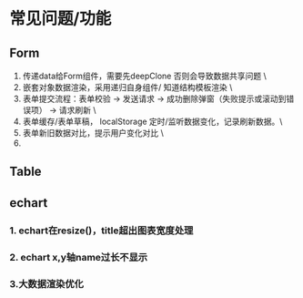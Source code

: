 # 常见问题/功能

## Form

1. 传递data给Form组件，需要先deepClone 否则会导致数据共享问题 \
2. 嵌套对象数据渲染，采用递归自身组件/ 知道结构模板渲染 \
3. 表单提交流程：表单校验 -> 发送请求 -> 成功删除弹窗（失败提示或滚动到错误项） -> 请求刷新 \
4. 表单缓存/表单草稿， localStorage 定时/监听数据变化，记录刷新数据。\
5. 表单新旧数据对比，提示用户变化对比 \
6.

## Table

## echart

### 1. echart在resize()，title超出图表宽度处理

### 2. echart x,y轴name过长不显示

### 3.大数据渲染优化
